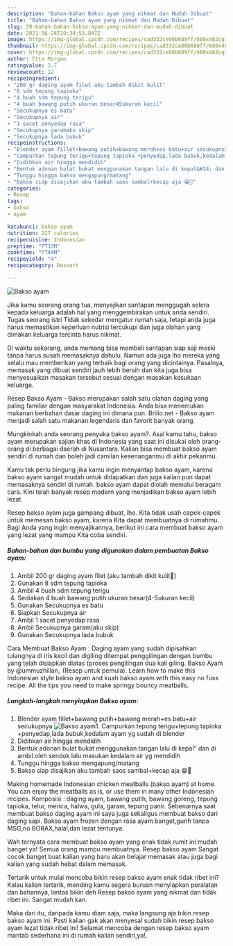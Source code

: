 ```yaml
---
description: "Bahan-bahan Bakso ayam yang nikmat dan Mudah Dibuat"
title: "Bahan-bahan Bakso ayam yang nikmat dan Mudah Dibuat"
slug: 59-bahan-bahan-bakso-ayam-yang-nikmat-dan-mudah-dibuat
date: 2021-06-24T20:34:53.847Z
image: https://img-global.cpcdn.com/recipes/cad332ce00b689ff/680x482cq70/bakso-ayam-foto-resep-utama.jpg
thumbnail: https://img-global.cpcdn.com/recipes/cad332ce00b689ff/680x482cq70/bakso-ayam-foto-resep-utama.jpg
cover: https://img-global.cpcdn.com/recipes/cad332ce00b689ff/680x482cq70/bakso-ayam-foto-resep-utama.jpg
author: Etta Morgan
ratingvalue: 3.7
reviewcount: 12
recipeingredient:
- "200 gr daging ayam filet aku tambah dikit kulit"
- "8 sdm tepung tapioka"
- "4 buah sdm tepung terigu"
- "4 buah bawang putih ukuran besar45ukuran kecil"
- "Secukupnya es batu"
- "Secukupnya air"
- "1 sacet penyedap rasa"
- "Secukupnya garamaku skip"
- "Secukupnya lada bubuk"
recipeinstructions:
- "Blender ayam fillet+bawang putih+bawang merah+es batu+air secukupnya"
- "Campurkan tepung terigu+tepung tapioka +penyedap,lada bubuk,kedalam ayam yg sudah di blender"
- "Didihkan air hingga mendidih"
- "Bentuk adonan bulat bukat menggunakan tangan lalu di kepal&#34; dan di ambil oleh sendok lalu masukan kedalam air yg mendidih"
- "Tunggu hingga bakso mengapung/matang"
- "Bakso siap disajikan aku tambah saos sambal+kecap aja 😁🤭"
categories:
- Resep
tags:
- bakso
- ayam

katakunci: bakso ayam 
nutrition: 227 calories
recipecuisine: Indonesian
preptime: "PT33M"
cooktime: "PT44M"
recipeyield: "4"
recipecategory: Dessert

---
```



![Bakso ayam](https://img-global.cpcdn.com/recipes/cad332ce00b689ff/680x482cq70/bakso-ayam-foto-resep-utama.jpg)

Jika kamu seorang orang tua, menyajikan santapan menggugah selera kepada keluarga adalah hal yang menggembirakan untuk anda sendiri. Tugas seorang istri Tidak sekedar mengatur rumah saja, tetapi anda juga harus memastikan keperluan nutrisi tercukupi dan juga olahan yang dimakan keluarga tercinta harus nikmat.

Di waktu  sekarang, anda memang bisa membeli santapan siap saji meski tanpa harus susah memasaknya dahulu. Namun ada juga lho mereka yang selalu mau memberikan yang terbaik bagi orang yang dicintainya. Pasalnya, memasak yang dibuat sendiri jauh lebih bersih dan kita juga bisa menyesuaikan masakan tersebut sesuai dengan masakan kesukaan keluarga. 

Resep Bakso Ayam - Bakso merupakan salah satu olahan daging yang paling familiar dengan masyarakat Indonesia. Anda bisa menemukan makanan berbahan dasar daging ini dimana pun. Brilio.net - Bakso ayam menjadi salah satu makanan legendaris dan favorit banyak orang.

Mungkinkah anda seorang penyuka bakso ayam?. Asal kamu tahu, bakso ayam merupakan sajian khas di Indonesia yang saat ini disukai oleh orang-orang di berbagai daerah di Nusantara. Kalian bisa membuat bakso ayam sendiri di rumah dan boleh jadi camilan kesenanganmu di akhir pekanmu.

Kamu tak perlu bingung jika kamu ingin menyantap bakso ayam, karena bakso ayam sangat mudah untuk didapatkan dan juga kalian pun dapat memasaknya sendiri di rumah. bakso ayam dapat diolah memalui beragam cara. Kini telah banyak resep modern yang menjadikan bakso ayam lebih lezat.

Resep bakso ayam juga gampang dibuat, lho. Kita tidak usah capek-capek untuk memesan bakso ayam, karena Kita dapat membuatnya di rumahmu. Bagi Anda yang ingin menyajikannya, berikut ini cara membuat bakso ayam yang lezat yang mampu Kita coba sendiri.

<!--inarticleads1-->

##### Bahan-bahan dan bumbu yang digunakan dalam pembuatan Bakso ayam:

1. Ambil 200 gr daging ayam filet (aku tambah dikit kulit🤭)
1. Gunakan 8 sdm tepung tapioka
1. Ambil 4 buah sdm tepung terigu
1. Sediakan 4 buah bawang putih ukuran besar(4-5ukuran kecil)
1. Gunakan Secukupnya es batu
1. Siapkan Secukupnya air
1. Ambil 1 sacet penyedap rasa
1. Ambil Secukupnya garam(aku skip)
1. Gunakan Secukupnya lada bubuk


Cara Membuat Bakso Ayam : Daging ayam yang sudah dipisahkan tulangnya di iris kecil dan digiling ditempat penggilingan dengan bumbu yang telah disiapkan diatas (proses pengilingan dua kali giling. Bakso Ayam by @ummuzhillan_ (Resep untuk pemula). Learn how to make this Indonesian style bakso ayam and kuah bakso ayam with this easy no fuss recipe. All the tips you need to make springy bouncy meatballs. 

<!--inarticleads2-->

##### Langkah-langkah menyiapkan Bakso ayam:

1. Blender ayam fillet+bawang putih+bawang merah+es batu+air secukupnya
<img src="https://img-global.cpcdn.com/steps/d21e44b908a3f8e4/160x128cq70/bakso-ayam-langkah-memasak-1-foto.jpg" alt="Bakso ayam">1. Campurkan tepung terigu+tepung tapioka +penyedap,lada bubuk,kedalam ayam yg sudah di blender
1. Didihkan air hingga mendidih
1. Bentuk adonan bulat bukat menggunakan tangan lalu di kepal&#34; dan di ambil oleh sendok lalu masukan kedalam air yg mendidih
1. Tunggu hingga bakso mengapung/matang
1. Bakso siap disajikan aku tambah saos sambal+kecap aja 😁🤭


Making homemade Indonesian chicken meatballs (bakso ayam) at home. You can enjoy the meatballs as is, or use them in many other Indonesian recipes. Komposisi : daging ayam, bawang putih, bawang goreng, tepung tapioka, telur, merica, halwa, gula, garam, tepung panir. Sebenarnya saat membuat bakso daging ayam ini saya juga sekaligus membuat bakso dari daging sapi. Bakso ayam frozen dengan rasa ayam banget,gurih tanpa MSG,no BORAX,halal,dan lezat tentunya. 

Wah ternyata cara membuat bakso ayam yang enak tidak rumit ini mudah banget ya! Semua orang mampu membuatnya. Resep bakso ayam Sangat cocok banget buat kalian yang baru akan belajar memasak atau juga bagi kalian yang sudah hebat dalam memasak.

Tertarik untuk mulai mencoba bikin resep bakso ayam enak tidak ribet ini? Kalau kalian tertarik, mending kamu segera buruan menyiapkan peralatan dan bahannya, lantas bikin deh Resep bakso ayam yang nikmat dan tidak ribet ini. Sangat mudah kan. 

Maka dari itu, daripada kamu diam saja, maka langsung aja bikin resep bakso ayam ini. Pasti kalian gak akan menyesal sudah bikin resep bakso ayam lezat tidak ribet ini! Selamat mencoba dengan resep bakso ayam mantab sederhana ini di rumah kalian sendiri,ya!.

